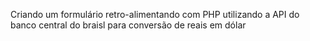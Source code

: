 Criando um formulário retro-alimentando com PHP utilizando a API do banco central do braisl para conversão de reais em dólar